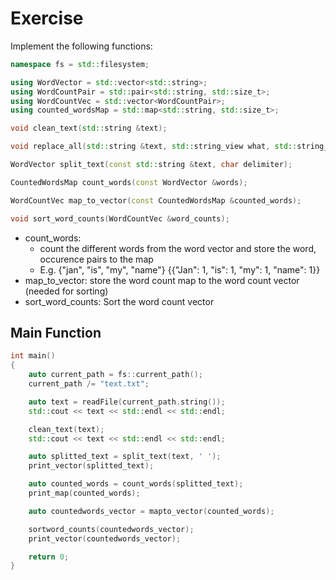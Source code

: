# Exercise

Implement the following functions:

```cpp
namespace fs = std::filesystem;

using WordVector = std::vector<std::string>;
using WordCountPair = std::pair<std::string, std::size_t>;
using WordCountVec = std::vector<WordCountPair>;
using counted_wordsMap = std::map<std::string, std::size_t>;

void clean_text(std::string &text);

void replace_all(std::string &text, std::string_view what, std::string_view with);

WordVector split_text(const std::string &text, char delimiter);

CountedWordsMap count_words(const WordVector &words);

WordCountVec map_to_vector(const CountedWordsMap &counted_words);

void sort_word_counts(WordCountVec &word_counts);
```

- count_words:
  - count the different words from the word vector and store the word, occurence pairs to the map
  - E.g. {"jan", "is", "my", "name"} {{"Jan": 1, "is": 1, "my": 1, "name": 1}}
- map_to_vector: store the word count map to the word count vector (needed for sorting)
- sort_word_counts: Sort the word count vector

## Main Function

```cpp
int main()
{
    auto current_path = fs::current_path();
    current_path /= "text.txt";

    auto text = readFile(current_path.string());
    std::cout << text << std::endl << std::endl;

    clean_text(text);
    std::cout << text << std::endl << std::endl;

    auto splitted_text = split_text(text, ' ');
    print_vector(splitted_text);

    auto counted_words = count_words(splitted_text);
    print_map(counted_words);

    auto countedwords_vector = mapto_vector(counted_words);

    sortword_counts(countedwords_vector);
    print_vector(countedwords_vector);

    return 0;
}
```
